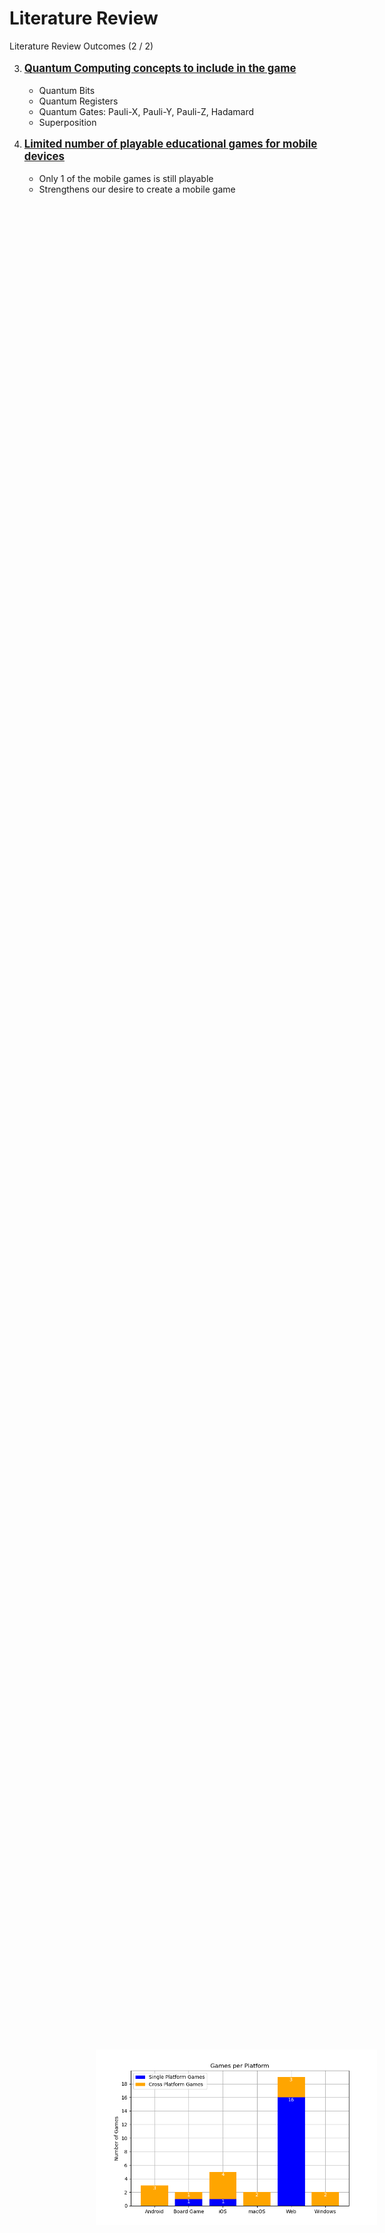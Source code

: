 # Literature Review

<p class='slide-subtitle'>Literature Review Outcomes (2 / 2)</p>

<div class='section-wrapper'>
  <ol class='ol-flex' start=3>
    <li><p>Quantum Computing concepts to include in the game</p>
      <ul>
        <li v-click='+1'>Quantum Bits</li>
        <li v-click='+1'>Quantum Registers</li>
        <li v-click='+2'>Quantum Gates: Pauli-X, Pauli-Y, Pauli-Z, Hadamard</li>
        <li v-click='+2'>Superposition</li>
      </ul>
    </li>
    <li ><p>Limited number of playable educational games for mobile devices</p>
      <ul>
        <li>Only 1 of the mobile games is still playable</li>
        <li>Strengthens our desire to create a mobile game</li>
      </ul>
    </li>
  </ol>
</div>

<div v-click='+3' class='img-wrapper grey-shadow'>
  <img src='../assets/games_per_platform.png' width='450'/>
</div>

<style>
  ol > li > p {
    font-weight: bold;
    font-size: larger;
    text-decoration: underline;
  }

.img-wrapper {
    width: max-content;
    position: absolute;
    right: 15%;
    bottom: 9%;
  }
</style>